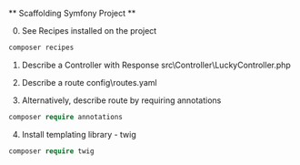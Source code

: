 ** Scaffolding Symfony Project **

0. See Recipes installed on the project
```php
composer recipes
```

1. Describe a Controller with Response
src\Controller\LuckyController.php

2. Describe a route
config\routes.yaml

3. Alternatively, describe route by requiring annotations
```php
composer require annotations
```
4. Install templating library - twig
```php
composer require twig
```
